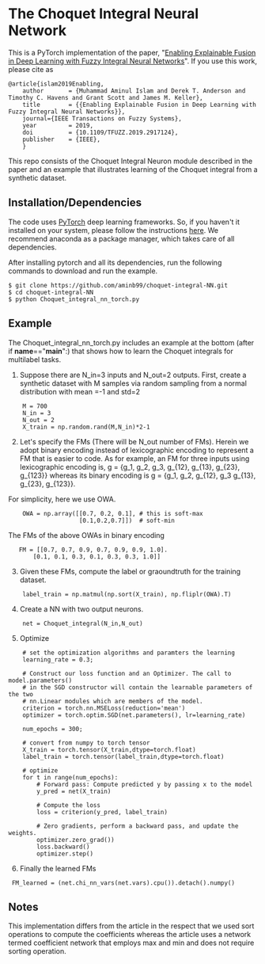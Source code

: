 # The Choquet Integral Neural Network
This is a PyTorch implementation of the paper, "[Enabling Explainable Fusion in Deep Learning with Fuzzy Integral Neural Networks](https://arxiv.org/pdf/1905.04394.pdf)".  If you use this work, please cite as 

    @article{islam2019Enabling,
        author       = {Muhammad Aminul Islam and Derek T. Anderson and Timothy C. Havens and Grant Scott and James M. Keller},
        title        = {{Enabling Explainable Fusion in Deep Learning with Fuzzy Integral Neural Networks}},
        journal={IEEE Transactions on Fuzzy Systems},
        year         = 2019,
        doi          = {10.1109/TFUZZ.2019.2917124},
        publisher    = {IEEE},
        }

This repo consists of the Choquet Integral Neuron module described in the paper and an example that illustrates learning of the Choquet integral from a synthetic dataset. 

## Installation/Dependencies
The code uses [PyTorch](https://pytorch.org/) deep learning frameworks. So, if you haven't it installed on your system, please follow the instructions [here](https://pytorch.org/get-started/locally/). We recommend anaconda as a package manager, which takes care of all dependencies.

After installing pytorch and all its dependencies, run the following commands to download and run the example.
```
$ git clone https://github.com/aminb99/choquet-integral-NN.git
$ cd choquet-integral-NN
$ python Choquet_integral_nn_torch.py
```

## Example
The Choquet_integral_nn_torch.py includes an example at the bottom (after if __name__=="__main__":) that shows how to learn the Choquet integrals for multilabel tasks.

1. Suppose there are N_in=3 inputs and N_out=2 outputs. First, create a synthetic dataset with M samples via random sampling from a normal distribution with mean =-1 and std=2

```
    M = 700
    N_in = 3
    N_out = 2  
    X_train = np.random.rand(M,N_in)*2-1
```

2. Let's specify the FMs  (There will be N_out number of FMs). Herein we adopt binary encoding instead of lexicographic encoding to represent a FM that is easier to code. As for example, an FM for three inputs using lexicographic encoding is, g = {g_1, g_2, g_3, g_{12}, g_{13}, g_{23}, g_{123}} whereas its binary encoding is g = {g_1, g_2, g_{12}, g_3 g_{13}, g_{23}, g_{123}}.

For simplicity, here we use OWA. 
```
    OWA = np.array([[0.7, 0.2, 0.1], # this is soft-max
                    [0.1,0.2,0.7]])  # soft-min
```
The FMs of the above OWAs in binary encoding
```
   FM = [[0.7, 0.7, 0.9, 0.7, 0.9, 0.9, 1.0].
       [0.1, 0.1, 0.3, 0.1, 0.3, 0.3, 1.0]]
```
3. Given these FMs, compute the label or graoundtruth for the training dataset.
```
    label_train = np.matmul(np.sort(X_train), np.fliplr(OWA).T)
```
4. Create a NN with two output neurons.
```
    net = Choquet_integral(N_in,N_out)
```
5. Optimize
```
    # set the optimization algorithms and paramters the learning
    learning_rate = 0.3;
    
    # Construct our loss function and an Optimizer. The call to model.parameters()
    # in the SGD constructor will contain the learnable parameters of the two
    # nn.Linear modules which are members of the model.
    criterion = torch.nn.MSELoss(reduction='mean')
    optimizer = torch.optim.SGD(net.parameters(), lr=learning_rate)   
    
    num_epochs = 300;
    
    # convert from numpy to torch tensor
    X_train = torch.tensor(X_train,dtype=torch.float)
    label_train = torch.tensor(label_train,dtype=torch.float)
    
    # optimize
    for t in range(num_epochs):
        # Forward pass: Compute predicted y by passing x to the model
        y_pred = net(X_train)
    
        # Compute the loss
        loss = criterion(y_pred, label_train)
    
        # Zero gradients, perform a backward pass, and update the weights.
        optimizer.zero_grad())
        loss.backward()
        optimizer.step()  
   ```
6. Finally the learned FMs
```
 FM_learned = (net.chi_nn_vars(net.vars).cpu()).detach().numpy()
```


## Notes
This implementation differs from the article in the respect that we used sort operations to compute the coefficients whereas the article uses a network termed coefficient network that employs max and min and does not require sorting operation.   



